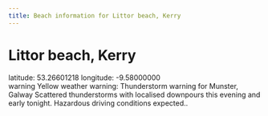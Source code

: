 ```yaml
---
title: Beach information for Littor beach, Kerry
---
```

# Littor beach, Kerry 

<div class="location-info">latitude: 53.26601218 longitude: -9.58000000</div>
<div id="met-eireann-warnings"><span class="material-icons yellow-warning">warning</span>&nbsp;Yellow weather warning: Thunderstorm warning for Munster, Galway Scattered thunderstorms with localised downpours this evening and early tonight. Hazardous driving conditions expected..&nbsp;</div>
<div></div>